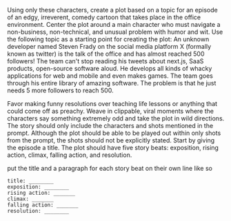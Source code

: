 Using only these characters, create a plot based on a topic for an episode of an edgy, irreverent, comedy cartoon that takes place in the office environment. Center the plot around a main character who must navigate a non-business, non-technical, and unusual problem with humor and wit. Use the following topic as a starting point for creating the plot:
An unknown developer named Steven Frady on the social media platform X (formally known as twitter) is the talk of the office and has almost reached 500 followers! The team can't stop reading his tweets about next.js, SaaS products, open-source software aloud. He develops all kinds of whacky applications for web and mobile and even makes games. The team goes through his entire library of amazing software. The problem is that he just needs 5 more followers to reach 500.

Favor making funny resolutions over teaching life lessons or anything that could come off as preachy. Weave in clippable, viral moments where the characters say something extremely odd and take the plot in wild directions. The story should only include the characters and shots mentioned in the prompt. Although the plot should be able to be played out within only shots from the prompt, the shots should not be explicitly stated. Start by giving the episode a title. The plot should have five story beats: exposition, rising action, climax, falling action, and resolution.

put the title and a paragraph for each story beat on their own line like so
```
title: ________
exposition: ________
rising action: _______
climax: _______
falling action: _______
resolution: ________
```